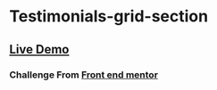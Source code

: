 # Testimonials-grid-section
## [Live Demo](https://mostafaos21.github.io/Testimonials-grid-section/)
### Challenge From [Front end mentor](https://www.frontendmentor.io/challenges/testimonials-grid-section-Nnw6J7Un7)
